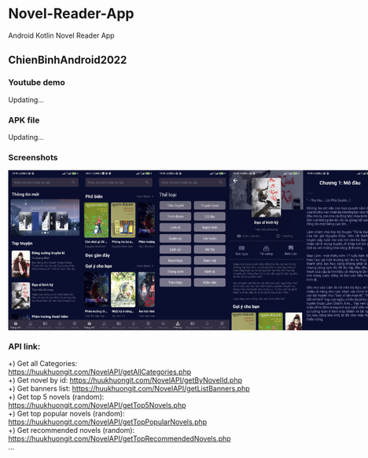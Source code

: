 # Novel-Reader-App
Android Kotlin Novel Reader App

## ChienBinhAndroid2022

### Youtube demo
Updating...

### APK file
Updating...

### Screenshots
<div style="display: flex">
  <img style="width: 150px" src="./screenshots/sc1.jpg" />
  <img style="width: 150px" src="./screenshots/sc9.jpg" />
  <img style="width: 150px" src="./screenshots/sc2.jpg" />
  <img style="width: 150px" src="./screenshots/sc3.jpg" />
  <img style="width: 150px" src="./screenshots/sc4.jpg" />
  <img style="width: 150px" src="./screenshots/sc5.jpg" />
  <img style="width: 150px" src="./screenshots/sc6.jpg" />
  <img style="width: 150px" src="./screenshots/sc7.jpg" />
  <img style="width: 150px" src="./screenshots/sc8.jpg" />
</div>

### API link:
+) Get all Categories: https://huukhuongit.com/NovelAPI/getAllCategories.php <br />
+) Get novel by id: https://huukhuongit.com/NovelAPI/getByNovelId.php <br />
+) Get banners list: https://huukhuongit.com/NovelAPI/getListBanners.php <br />
+) Get top 5 novels (random): https://huukhuongit.com/NovelAPI/getTop5Novels.php <br />
+) Get top popular novels (random): https://huukhuongit.com/NovelAPI/getTopPopularNovels.php <br />
+) Get recommended novels (random): https://huukhuongit.com/NovelAPI/getTopRecommendedNovels.php <br />
...
